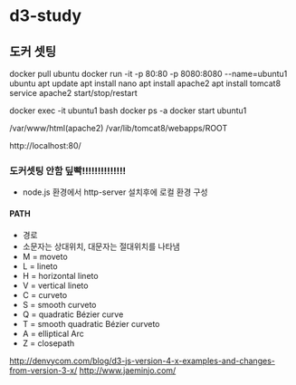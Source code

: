 # d3-study


## 도커 셋팅

docker pull ubuntu
docker run -it -p 80:80 -p 8080:8080 --name=ubuntu1 ubuntu
apt update
apt install nano
apt install apache2
apt install tomcat8
service apache2 start/stop/restart

docker exec -it ubuntu1 bash
docker ps -a
docker start ubuntu1

/var/www/html(apache2)
/var/lib/tomcat8/webapps/ROOT

http://localhost:80/

### 도커셋팅 안함 딮빡!!!!!!!!!!!!!!
- node.js 환경에서 http-server 설치후에 로컬 환경 구성
#### PATH
- 경로
- 소문자는 상대위치, 대문자는 절대위치를 나타냄
- M = moveto
- L = lineto
- H = horizontal lineto
- V = vertical lineto
- C = curveto
- S = smooth curveto
- Q = quadratic Bézier curve
- T = smooth quadratic Bézier curveto
- A = elliptical Arc
- Z = closepath


http://denvycom.com/blog/d3-js-version-4-x-examples-and-changes-from-version-3-x/
http://www.jaeminjo.com/
